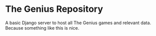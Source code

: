 # The Genius Repository

A basic Django server to host all The Genius games and relevant data.
Because something like this is nice.
